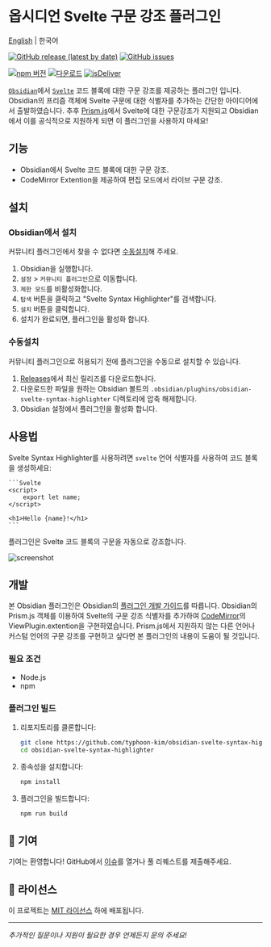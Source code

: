 # **옵시디언 Svelte 구문 강조 플러그인**

[English](https://typhoon-kim.github.io/obsidian-svelte-syntax-highlighter/) | 한국어

[![GitHub release (latest by date)](https://img.shields.io/github/v/release/typhoon-kim/obsidian-svelte-syntax-highlighter)](https://github.com/typhoon-kim/obsidian-svelte-syntax-highlighter/releases)
[![GitHub issues](https://img.shields.io/github/issues/typhoon-kim/obsidian-svelte-syntax-highlighter)](https://github.com/typhoon-kim/obsidian-svelte-syntax-highlighter/issues)

[![npm 버전](https://badgen.net/npm/v/@typh007/obsidian-svelte-highlighter)](https://www.npmjs.com/package/@typh007/obsidian-svelte-highlighter)
[![다운로드](https://badgen.net/npm/dt/@typh007/obsidian-svelte-highlighter)](https://www.npmjs.com/package/@typh007/obsidian-svelte-highlighter)
[![jsDeliver](https://data.jsdelivr.com/v1/package/npm/@typh007/obsidian-svelte-highlighter/badge)](https://www.jsdelivr.com/package/npm/@typh007/obsidian-svelte-highlighter)

[`Obsidian`](https://obsidian.md/)에서 [`Svelte`](https://svelte.dev/) 코드 블록에 대한 구문 강조를 제공하는 플러그인 입니다.
Obsidian의 프리즘 객체에 Svelte 구문에 대한 식별자를 추가하는 간단한 아이디어에서 출발하였습니다. 추후 [Prism.js](https://prismjs.com/)에서 Svelte에 대한 구문강조가 지원되고 Obsidian에서 이를 공식적으로 지원하게 되면 이 플러그인을 사용하지 마세요!

## 기능

- Obsidian에서 Svelte 코드 블록에 대한 구문 강조.
- CodeMirror Extention을 제공하여 편집 모드에서 라이브 구문 강조.

## 설치

### Obsidian에서 설치

커뮤니티 플러그인에서 찾을 수 없다면 [수동설치](#수동설치)해 주세요.

1. Obsidian을 실행합니다.
2. `설정` > `커뮤니티 플러그인`으로 이동합니다.
3. `제한 모드`를 비활성화합니다.
4. `탐색` 버튼을 클릭하고 "Svelte Syntax Highlighter"를 검색합니다.
5. `설치` 버튼을 클릭합니다.
6. 설치가 완료되면, 플러그인을 활성화 합니다.

### 수동설치

커뮤니티 플러그인으로 허용되기 전에 플러그인을 수동으로 설치할 수 있습니다.

1. [Releases](https://github.com/typhoon-kim/obsidian-svelte-syntax-highlighter/releases)에서 최신 릴리즈를 다운로드합니다.
2. 다운로드한 파일을 원하는 Obsidian 볼트의 `.obsidian/plughins/obsidian-svelte-syntax-highlighter` 디렉토리에 압축 해제합니다.
3. Obsidian 설정에서 플러그인을 활성화 합니다.

## 사용법

Svelte Syntax Highlighter를 사용하려면 `svelte` 언어 식별자를 사용하여 코드 블록을 생성하세요:

    ```Svelte
    <script>
        export let name;
    </script>

    <h1>Hello {name}!</h1>
    ```

플러그인은 Svelte 코드 블록의 구문을 자동으로 강조합니다.

![screenshot](https://typhoon-kim.github.io/obsidian-svelte-syntax-highlighter/blob/screenshot.gif)

## 개발

본 Obsidian 플러그인은 Obsidian의 [플러그인 개발 가이드](https://docs.obsidian.md)를 따릅니다. Obsidian의 Prism.js 객체를 이용하여 Svelte의 구문 강조 식별자를 추가하여 [CodeMirror](https://codemirror.net/)의 ViewPlugin.extention을 구현하였습니다. Prism.js에서 지원하지 않는 다른 언어나 커스텀 언어의 구문 강조를 구현하고 싶다면 본 플러그인의 내용이 도움이 될 것입니다.

### 필요 조건

- Node.js
- npm

### 플러그인 빌드

1. 리포지토리를 클론합니다:
    ```bash
    git clone https://github.com/typhoon-kim/obsidian-svelte-syntax-highlighter.git
    cd obsidian-svelte-syntax-highlighter
    ```

2. 종속성을 설치합니다:
    ```bash
    npm install
    ```

3. 플러그인을 빌드합니다:
    ```bash
    npm run build
    ```

## 🤝 기여

기여는 환영합니다! GitHub에서 [이슈](https://github.com/typhoon-kim/obsidian-svelte-syntax-highlighter/issues)를 열거나 풀 리퀘스트를 제출해주세요.

## 📝 라이선스

이 프로젝트는 [MIT 라이선스](LICENSE) 하에 배포됩니다.

---

*추가적인 질문이나 지원이 필요한 경우 언제든지 문의 주세요!*
